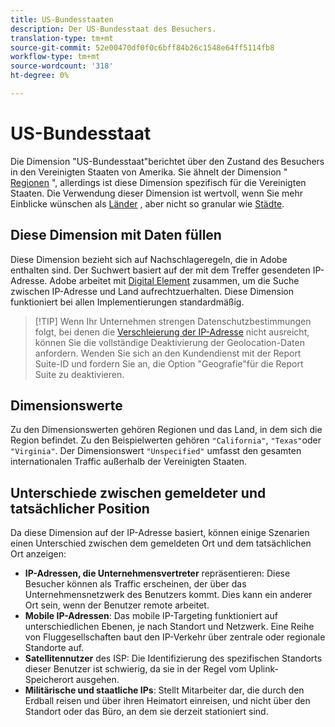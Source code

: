 ```yaml
---
title: US-Bundesstaaten
description: Der US-Bundesstaat des Besuchers.
translation-type: tm+mt
source-git-commit: 52e00470df0f0c6bff84b26c1548e64ff5114fb8
workflow-type: tm+mt
source-wordcount: '318'
ht-degree: 0%

---
```



# US-Bundesstaat

Die Dimension &quot;US-Bundesstaat&quot;berichtet über den Zustand des Besuchers in den Vereinigten Staaten von Amerika. Sie ähnelt der Dimension &quot; [Regionen](regions.md) &quot;, allerdings ist diese Dimension spezifisch für die Vereinigten Staaten. Die Verwendung dieser Dimension ist wertvoll, wenn Sie mehr Einblicke wünschen als [Länder](countries.md) , aber nicht so granular wie [Städte](cities.md).

## Diese Dimension mit Daten füllen

Diese Dimension bezieht sich auf Nachschlageregeln, die in Adobe enthalten sind. Der Suchwert basiert auf der mit dem Treffer gesendeten IP-Adresse. Adobe arbeitet mit [Digital Element](https://www.digitalelement.com/) zusammen, um die Suche zwischen IP-Adresse und Land aufrechtzuerhalten. Diese Dimension funktioniert bei allen Implementierungen standardmäßig.

> [!TIP] Wenn Ihr Unternehmen strengen Datenschutzbestimmungen folgt, bei denen die [Verschleierung der IP-Adresse](/help/admin/admin/general-acct-settings-admin.md) nicht ausreicht, können Sie die vollständige Deaktivierung der Geolocation-Daten anfordern. Wenden Sie sich an den Kundendienst mit der Report Suite-ID und fordern Sie an, die Option &quot;Geografie&quot;für die Report Suite zu deaktivieren.

## Dimensionswerte

Zu den Dimensionswerten gehören Regionen und das Land, in dem sich die Region befindet. Zu den Beispielwerten gehören `"California"`, `"Texas"`oder `"Virginia"`. Der Dimensionswert `"Unspecified"` umfasst den gesamten internationalen Traffic außerhalb der Vereinigten Staaten.

## Unterschiede zwischen gemeldeter und tatsächlicher Position

Da diese Dimension auf der IP-Adresse basiert, können einige Szenarien einen Unterschied zwischen dem gemeldeten Ort und dem tatsächlichen Ort anzeigen:

* **IP-Adressen, die Unternehmensvertreter** repräsentieren: Diese Besucher können als Traffic erscheinen, der über das Unternehmensnetzwerk des Benutzers kommt. Dies kann ein anderer Ort sein, wenn der Benutzer remote arbeitet.
* **Mobile IP-Adressen**: Das mobile IP-Targeting funktioniert auf unterschiedlichen Ebenen, je nach Standort und Netzwerk. Eine Reihe von Fluggesellschaften baut den IP-Verkehr über zentrale oder regionale Standorte auf.
* **Satellitennutzer** des ISP: Die Identifizierung des spezifischen Standorts dieser Benutzer ist schwierig, da sie in der Regel vom Uplink-Speicherort ausgehen.
* **Militärische und staatliche IPs**: Stellt Mitarbeiter dar, die durch den Erdball reisen und über ihren Heimatort einreisen, und nicht über den Standort oder das Büro, an dem sie derzeit stationiert sind.

